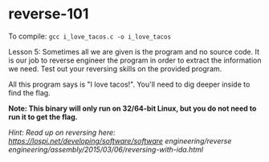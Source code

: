# reverse-101

To compile: `gcc i_love_tacos.c -o i_love_tacos`

Lesson 5: Sometimes all we are given is the program and no source code. It is our job to reverse engineer the program in order to extract the information we need. Test out your reversing skills on the provided program.

All this program says is "I love tacos!". You'll need to dig deeper inside to find the flag.

**Note: This binary will only run on 32/64-bit Linux, but you do not need to run it to get the flag.**

*Hint: Read up on reversing here: https://lospi.net/developing/software/software engineering/reverse engineering/assembly/2015/03/06/reversing-with-ida.html*